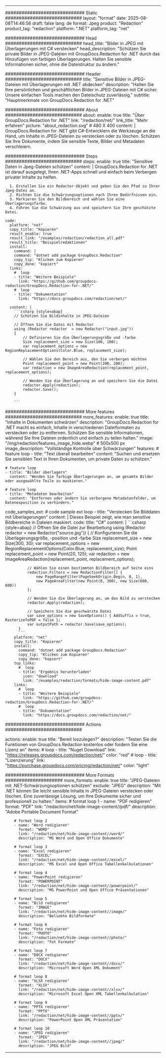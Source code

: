 
---
############################# Static ############################
layout: "format"
date:  2025-08-08T14:46:56
draft: false
lang: de
format: Jpeg
product: "Redaction"
product_tag: "redaction"
platform: ".NET"
platform_tag: "net"

############################# Head ############################
head_title: "Bilder in JPEG mit Überlagerungen mit C# verstecken"
head_description: "Schützen Sie private Bilder in JPEG-Dateien mit GroupDocs.Redaction for .NET durch das Hinzufügen von farbigen Überlagerungen. Halten Sie sensible Informationen sicher, ohne die Dateistruktur zu ändern."

############################# Header ############################
title: "Sensitive Bilder in JPEG-Dateien mit Überlagerungen mit .NET abdecken" 
description: "Halten Sie Ihre persönlichen und geschäftlichen Bilder in JPEG-Dateien mit C# sicher. Unsere einfachen Tools machen den Dateischutz zuverlässig."
subtitle: "Hauptmerkmale von GroupDocs.Redaction for .NET" 

############################# About ############################
about:
    enable: true
    title: "Über GroupDocs.Redaction for .NET"
    link: "/redaction/net/"
    link_title: "Mehr erfahren"
    picture: "about_redaction.svg" # 480 X 400
    content: |
       GroupDocs.Redaction for .NET gibt C#-Entwicklern die Werkzeuge an die Hand, um Inhalte in JPEG-Dateien zu verstecken oder zu löschen. Schützen Sie Ihre Dokumente, indem Sie sensible Texte, Bilder und Metadaten verschleiern.

############################# Steps ############################
steps:
    enable: true
    title: "Sensitive Daten in Jpeg-Dateien schützen"
    content: |
      GroupDocs.Redaction for .NET ist darauf ausgelegt, Ihren .NET-Apps schnell und einfach beim Verbergen privater Inhalte zu helfen.
      
      1. Erstellen Sie ein Redactor-Objekt und geben Sie den Pfad zu Ihrer Jpeg-Datei an.
      2. Richten Sie die Schwärzungsoptionen nach Ihren Bedürfnissen ein.
      3. Markieren Sie den Bildbereich und wählen Sie eine Überlagerungsfarbe.
      4. Führen Sie die Schwärzung aus und speichern Sie Ihre geschützte Datei.
   
    code:
      platform: "net"
      copy_title: "Kopieren"
      result_enable: true
      result_link: "/examples/redaction/redaction_all.pdf"
      result_title: "Beispielredaktionen"
      install:
        command: |
        command: "dotnet add package GroupDocs.Redaction"
        copy_tip: "Klicken zum Kopieren"
        copy_done: "kopiert"
      links:
        #  loop
        - title: "Weitere Beispiele"
          link: "https://github.com/groupdocs-redaction/GroupDocs.Redaction-for-.NET/"
        #  loop
        - title: "Dokumentation"
          link: "https://docs.groupdocs.com/redaction/net/"
          
      content: |
        ```csharp {style=abap}
        // Schützen Sie Bildinhalte in JPEG-Dateien

        // Öffnen Sie die Datei mit Redactor
        using (Redactor redactor  = new Redactor("input.jpg"))
        {
            // Definieren Sie die Überlagerungsgröße und -farbe
            Size replacement_size = new Size(100, 100);
            var replacement_options = new RegionReplacementOptions(Color.Blue, replacement_size);

            // Wählen Sie den Bereich aus, den Sie verbergen möchten
            Point replacement_point = new Point(200, 200);
            var redaction = new ImageAreaRedaction(replacement_point, replacement_options);
            
            // Wenden Sie die Überlagerung an und speichern Sie die Datei
            redactor.Apply(redaction);
            redactor.Save();
        }
        
        ```            


############################# More features ############################
more_features:
  enable: true
  title: "Inhalte in Dokumenten schwärzen"
  description: "GroupDocs.Redaction for .NET macht es einfach, Inhalte in verschiedenen Dateiformaten zu verstecken oder zu entfernen. Schützen Sie sensible Informationen, während Sie Ihre Dateien ordentlich und einfach zu teilen halten."
  image: "/img/redaction/features_image_hide.webp" # 500x500 px
  image_description: "Vollständige Kontrolle über Schwärzungen"
  features:
    # feature loop
    - title: "Text überall bearbeiten"
      content: "Suchen und ersetzen Sie sensiblen Text in Ihren Dokumenten, um private Daten zu schützen."

    # feature loop
    - title: "Bilder überlagern"
      content: "Wenden Sie farbige Überlagerungen an, um gesamte Bilder oder ausgewählte Teile zu maskieren."

    # feature loop
    - title: "Metadaten bearbeiten"
      content: "Entfernen oder ändern Sie verborgene Metadatenfelder, um Datenexposition zu verhindern."
      
  code_samples_ext:
    # code sample ext loop
    - title: "Verstecken Sie Bilddaten mit Überlagerungen"
      content: |
        Dieses Beispiel zeigt, wie man sensitive Bildbereiche in Dateien maskiert.
      code:
        title: "C#"
        content: |
          ```csharp {style=abap}
          //  Öffnen Sie die Datei zur Bearbeitung
          using (Redactor redactor  = new Redactor("source.jpg"))
          {
              // Konfigurieren Sie die Überlagerungsgröße, -position und -farbe
              Size replacement_size = new Size(300, 30);
              var replacement_options = new RegionReplacementOptions(Color.Blue, replacement_size);
              Point replacement_point = new Point(20, 125);
              var redaction = new ImageAreaRedaction(replacement_point, replacement_options);
 
              // Wählen Sie einen bestimmten Bildbereich auf Seite eins
              redaction.Filters = new RedactionFilter[] {
                  new PageRangeFilter(PageSeekOrigin.Begin, 0, 1),
                  new PageAreaFilter(new Point(0, 300), new Size(600, 600))
              };

              // Wenden Sie die Überlagerung an, um das Bild zu verstecken
              redactor.Apply(redaction);

              // Speichern Sie die geschwärzte Datei
              var save_options = new SaveOptions() { AddSuffix = true, RasterizeToPDF = false };
              var outputPath = redactor.Save(save_options);
          }
          ```
        platform: "net"
        copy_title: "Kopieren"
        install:
          command: "dotnet add package GroupDocs.Redaction"
          copy_tip: "Klicken zum Kopieren"
          copy_done: "kopiert"
        top_links:
          #  loop
          - title: "Ergebnis herunterladen"
            icon: "download"
            link: "/examples/redaction/formats/hide-image-content.pdf"
        links:
          #  loop
          - title: "Weitere Beispiele"
            link: "https://github.com/groupdocs-redaction/GroupDocs.Redaction-for-.NET/"
          #  loop
          - title: "Dokumentation"
            link: "https://docs.groupdocs.com/redaction/net/"


############################# Actions ############################

actions:
  enable: true
  title: "Bereit loszulegen?"
  description: "Testen Sie die Funktionen von GroupDocs.Redaction kostenlos oder fordern Sie eine Lizenz an"
  items:
    #  loop
    - title: "Nuget Download"
      link: "https://releases.groupdocs.com/redaction/net/"
      color: "red"
        #  loop
    - title: "Lizenzierung"
      link: "https://purchase.groupdocs.com/pricing/redaction/net/"
      color: "light"


############################# More Formats #####################
more_formats:
    enable: true
    title: "JPEG-Dateien mit .NET-Schwärzungsoptionen schützen"
    exclude: "JPEG"
    description: "Mit .NET können Sie leicht sensible Inhalte in JPEG-Dateien verstecken oder löschen. Eine zuverlässige Lösung, um Ihre Dokumente sicher und professionell zu halten."
    items: 
        # format loop 1
        - name: "PDF redigieren"
          format: "PDF"
          link: "/redaction/net/hide-image-content//pdf/"
          description: "Adobe Portable Document Format"

        # format loop 2
        - name: "Word redigieren"
          format: "WORD"
          link: "/redaction/net/hide-image-content//word/"
          description: "MS Word und Open Office Dokumente"
          
        # format loop 3
        - name: "Excel redigieren"
          format: "EXCEL"
          link: "/redaction/net/hide-image-content//excel/"
          description: "MS Excel und Open Office Tabellenkalkulationen"

        # format loop 4
        - name: "PowerPoint redigieren"
          format: "POWERPOINT"
          link: "/redaction/net/hide-image-content//powerpoint/"
          description: "MS PowerPoint und Open Office Präsentationen"

        # format loop 5
        - name: "Bild redigieren"
          format: "IMAGE"
          link: "/redaction/net/hide-image-content//image/"
          description: "Beliebte Bildformate"

        # format loop 6
        - name: "Foto redigieren"
          format: "PHOTO"
          link: "/redaction/net/hide-image-content//photo/"
          description: "Fot Formate"

        # format loop 7
        - name: "DOCX redigieren"
          format: "DOCX"
          link: "/redaction/net/hide-image-content//docx/"
          description: "Microsoft Word Open XML Dokument"
          
        # format loop 8
        - name: "XLSX redigieren"
          format: "XLSX"
          link: "/redaction/net/hide-image-content//xlsx/"
          description: "Microsoft Excel Open XML Tabellenkalkulation"
          
        # format loop 9
        - name: "PPTX redigieren"
          format: "PPTX"
          link: "/redaction/net/hide-image-content//pptx/"
          description: "PowerPoint Open XML Präsentation"

        # format loop 10
        - name: "JPEG redigieren"
          format: "JPEG"
          link: "/redaction/net/hide-image-content//jpeg/"
          description: "JPEG Bild"


---